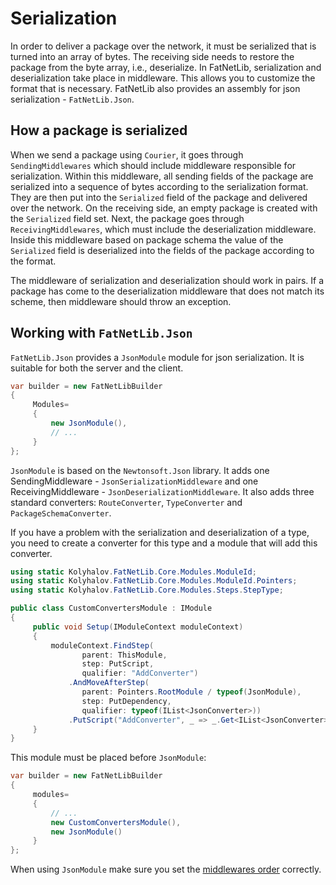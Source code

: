﻿# Serialization

In order to deliver a package over the network, it must be serialized that is turned into an array of bytes.
The receiving side needs to restore the package from the byte array, i.e., deserialize.
In FatNetLib, serialization and deserialization take place in middleware.
This allows you to customize the format that is necessary.
FatNetLib also provides an assembly for json serialization - `FatNetLib.Json`.

## How a package is serialized

When we send a package using `Courier`, it goes through `SendingMiddlewares` which should include middleware responsible
for serialization. Within this middleware, all sending fields of the package are serialized into a sequence of bytes
according to the serialization format. They are then put into the `Serialized` field of the package and delivered over
the network. On the receiving side, an empty package is created with the `Serialized` field set. Next, the package goes
through `ReceivingMiddlewares`, which must include the deserialization middleware. Inside this middleware based on
package schema the value of the `Serialized` field is deserialized into the fields of the package according to the
format.

The middleware of serialization and deserialization should work in pairs.
If a package has come to the deserialization middleware that does not match its scheme,
then middleware should throw an exception.

## Working with `FatNetLib.Json`

`FatNetLib.Json` provides a `JsonModule` module for json serialization. It is suitable for both the server and the
client.

```c#
var builder = new FatNetLibBuilder
{
     Modules=
     {
         new JsonModule(),
         // ...
     }
};
```

`JsonModule` is based on the `Newtonsoft.Json` library. It adds one SendingMiddleware - `JsonSerializationMiddleware`
and one ReceivingMiddleware - `JsonDeserializationMiddleware`. It also adds three standard
converters: `RouteConverter`, `TypeConverter` and `PackageSchemaConverter`.

If you have a problem with the serialization and deserialization of a type, you need to create a converter for this type
and a module that will add this converter.

```c#
using static Kolyhalov.FatNetLib.Core.Modules.ModuleId;
using static Kolyhalov.FatNetLib.Core.Modules.ModuleId.Pointers;
using static Kolyhalov.FatNetLib.Core.Modules.Steps.StepType;

public class CustomConvertersModule : IModule
{
     public void Setup(IModuleContext moduleContext)
     {
         moduleContext.FindStep(
                parent: ThisModule,
                step: PutScript,
                qualifier: "AddConverter")
             .AndMoveAfterStep(
                parent: Pointers.RootModule / typeof(JsonModule),
                step: PutDependency,
                qualifier: typeof(IList<JsonConverter>))
             .PutScript("AddConverter", _ => _.Get<IList<JsonConverter>>().Add(new MyConverter()));
     }
}
```

This module must be placed before `JsonModule`:

```c#
var builder = new FatNetLibBuilder
{
     modules=
     {
         // ...
         new CustomConvertersModule(),
         new JsonModule()
     }
};
```

When using `JsonModule` make sure you set the [middlewares order](6-middlewares.md) correctly.